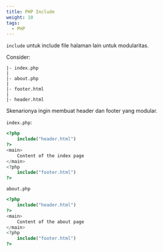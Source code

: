 ```yaml
---
title: PHP Include
weight: 10
tags:
  - PHP
---
```


`include` untuk include file halaman lain untuk modularitas.

Consider:
```plain
|- index.php
|
|- about.php
|
|- footer.html
|
|- header.html
```
Skenarionya ingin membuat header dan footer yang modular.

`index.php`:
```php
<?php
	include("header.html")
?>
<main>
	Content of the index page
</main>
<?php
	include("footer.html")
?>
```

`about.php`
```php
<?php
	include("header.html")
?>
<main>
	Content of the about page
</main>
<?php
	include("footer.html")
?>
```
